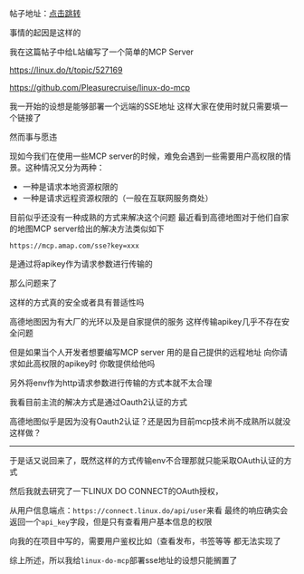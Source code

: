 帖子地址：[点击跳转](https://linux.do/t/topic/538047)

事情的起因是这样的

我在这篇帖子中给L站编写了一个简单的MCP Server

https://linux.do/t/topic/527169

https://github.com/Pleasurecruise/linux-do-mcp

我一开始的设想是能够部署一个远端的SSE地址 这样大家在使用时就只需要填一个链接了

然而事与愿违

现如今我们在使用一些MCP server的时候，难免会遇到一些需要用户高权限的情景。这种情况又分为两种：

- 一种是请求本地资源权限的
- 一种是请求远程资源权限的（一般在互联网服务商处）

目前似乎还没有一种成熟的方式来解决这个问题
最近看到高德地图对于他们自家的地图MCP server给出的解决方法类似如下

```
https://mcp.amap.com/sse?key=xxx
```

是通过将apikey作为请求参数进行传输的

那么问题来了

这样的方式真的安全或者具有普适性吗

高德地图因为有大厂的光环以及是自家提供的服务 这样传输apikey几乎不存在安全问题

但是如果当个人开发者想要编写MCP server 用的是自己提供的远程地址 向你请求如此高权限的apikey时 你敢提供给他吗

另外将env作为http请求参数进行传输的方式本就不太合理

我看目前主流的解决方式是通过Oauth2认证的方式

高德地图似乎是因为没有Oauth2认证？还是因为目前mcp技术尚不成熟所以就没这样做？

---

于是话又说回来了，既然这样的方式传输env不合理那就只能采取OAuth认证的方式

然后我就去研究了一下LINUX DO CONNECT的OAuth授权，

从用户信息端点：`https://connect.linux.do/api/user`来看 最终的响应确实会返回一个`api_key`字段，但是只有查看用户基本信息的权限

向我的在项目中写的，需要用户鉴权比如（查看发布，书签等等 都无法实现了

综上所述，所以我给`linux-do-mcp`部署sse地址的设想只能搁置了